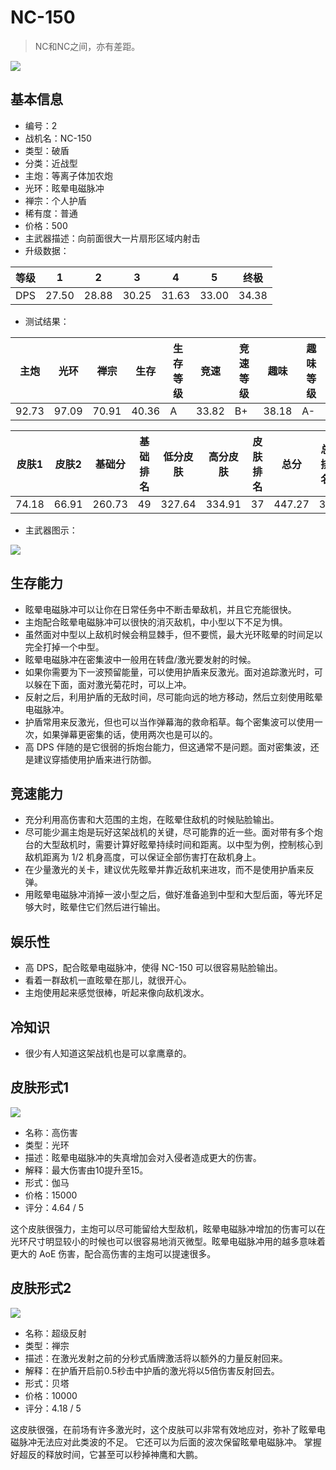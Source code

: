 # NC-150

> NC和NC之间，亦有差距。

<img src="/ships/ship_2.png" style={{zoom:1}}/>

## 基本信息

- 编号：2
- 战机名：NC-150
- 类型：破盾
- 分类：近战型
- 主炮：等离子体加农炮
- 光环：眩晕电磁脉冲
- 禅宗：个人护盾
- 稀有度：普通
- 价格：500
- 主武器描述：向前面很大一片扇形区域内射击
- 升级数据：

| 等级 | 1 | 2 | 3 | 4 | 5 | 终极 |
|--|--|--|--|--|--|--|
| DPS | 27.50 | 28.88 | 30.25 | 31.63 | 33.00 | 34.38 |

- 测试结果：

| 主炮 | 光环 | 禅宗 | 生存 | 生存等级 | 竞速 | 竞速等级 | 趣味 | 趣味等级 |
|--|--|--|--|--|--|--|--|--|
| 92.73 | 97.09 | 70.91 | 40.36 | A | 33.82 | B+ | 38.18 | A- |

| 皮肤1 | 皮肤2 | 基础分 | 基础排名 | 低分皮肤 | 高分皮肤 | 皮肤排名 | 总分 | 总排名 |
|--|--|--|--|--|--|--|--|--|
| 74.18 | 66.91 | 260.73 | 49 | 327.64 | 334.91 | 37 | 447.27 | 33 |

- 主武器图示：

<img src="/illustration/main_2.gif" style={{zoom:1}}/>

## 生存能力

- 眩晕电磁脉冲可以让你在日常任务中不断击晕敌机，并且它充能很快。
- 主炮配合眩晕电磁脉冲可以很快的消灭敌机，中小型以下不足为惧。
- 虽然面对中型以上敌机时候会稍显棘手，但不要慌，最大光环眩晕的时间足以完全打掉一个中型。
- 眩晕电磁脉冲在密集波中一般用在转盘/激光要发射的时候。
- 如果你需要为下一波预留能量，可以使用护盾来反激光。面对追踪激光时，可以躲在下面，面对激光菊花时，可以上冲。
- 反射之后，利用护盾的无敌时间，尽可能向远的地方移动，然后立刻使用眩晕电磁脉冲。
- 护盾常用来反激光，但也可以当作弹幕海的救命稻草。每个密集波可以使用一次，如果弹幕更密集的话，使用两次也是可以的。
- 高 DPS 伴随的是它很弱的拆炮台能力，但这通常不是问题。面对密集波，还是建议穿插使用护盾来进行防御。

## 竞速能力

- 充分利用高伤害和大范围的主炮，在眩晕住敌机的时候贴脸输出。
- 尽可能少漏主炮是玩好这架战机的关键，尽可能靠的近一些。面对带有多个炮台的大型敌机时，需要计算好眩晕持续时间和距离。以中型为例，控制核心到敌机距离为 1/2 机身高度，可以保证全部伤害打在敌机身上。
- 在少量激光的关卡，建议优先眩晕并靠近敌机来进攻，而不是使用护盾来反弹。
- 用眩晕电磁脉冲消掉一波小型之后，做好准备追到中型和大型后面，等光环足够大时，眩晕住它们然后进行输出。

## 娱乐性

- 高 DPS，配合眩晕电磁脉冲，使得 NC-150 可以很容易贴脸输出。
- 看着一群敌机一直眩晕在那儿，就很开心。
- 主炮使用起来感觉很棒，听起来像向敌机泼水。

## 冷知识

- 很少有人知道这架战机也是可以拿鹰章的。

## 皮肤形式1

<img src="/ships/ship_2_apex_1.png" style={{zoom:1}}/>

- 名称：高伤害
- 类型：光环
- 描述：眩晕电磁脉冲的失真增加会对入侵者造成更大的伤害。
- 解释：最大伤害由10提升至15。
- 形式：伽马
- 价格：15000
- 评分：4.64 / 5

这个皮肤很强力，主炮可以尽可能留给大型敌机，眩晕电磁脉冲增加的伤害可以在光环尺寸明显较小的时候也可以很容易地消灭微型。眩晕电磁脉冲用的越多意味着更大的 AoE 伤害，配合高伤害的主炮可以提速很多。

## 皮肤形式2

<img src="/ships/ship_2_apex_2.png" style={{zoom:1}}/>

- 名称：超级反射
- 类型：禅宗
- 描述：在激光发射之前的分秒式盾牌激活将以额外的力量反射回来。
- 解释：在护盾开启前0.5秒击中护盾的激光将以5倍伤害反射回去。
- 形式：贝塔
- 价格：10000
- 评分：4.18 / 5

这皮肤很强，在前场有许多激光时，这个皮肤可以非常有效地应对，弥补了眩晕电磁脉冲无法应对此类波的不足。 它还可以为后面的波次保留眩晕电磁脉冲。 掌握好超反的释放时间，它甚至可以秒掉神鹰和大鹏。
